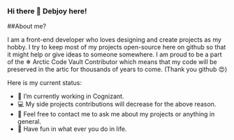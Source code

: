 ### Hi there 👋 Debjoy here! 

##About me?

I am a front-end developer who loves designing and create projects as my hobby. I try to keep most of my projects open-source here on github so that it might help or give ideas to someone somewhere. I am proud to be a part of the ❄ Arctic Code Vault Contributor which means that my code will be preserved in the artic for thousands of years to come. (Thank you github 😍)

Here is my current status:

- 💼 I’m currently working in Cognizant.
- 💻 My side projects contributions will decrease for the above reason.
- 💬 Feel free to contact me to ask me about my projects or anything in general.
- 🎉 Have fun in what ever you do in life.


